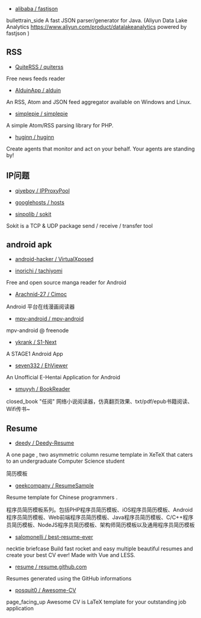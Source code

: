 * [alibaba / fastjson](https://github.com/alibaba/fastjson)

bullettrain_side A fast JSON parser/generator for Java. (Aliyun Data Lake Analytics https://www.aliyun.com/product/datalakeanalytics powered by fastjson )



## RSS

* [QuiteRSS / quiterss](https://github.com/QuiteRSS/quiterss)

Free news feeds reader

* [AlduinApp / alduin](https://github.com/AlduinApp/alduin)

An RSS, Atom and JSON feed aggregator available on Windows and Linux.

* [simplepie / simplepie](https://github.com/simplepie/simplepie)

A simple Atom/RSS parsing library for PHP.

* [huginn / huginn](https://github.com/huginn/huginn)

Create agents that monitor and act on your behalf. Your agents are standing by!


## IP问题

* [qiyeboy / IPProxyPool](https://github.com/qiyeboy/IPProxyPool)

* [googlehosts / hosts](https://github.com/googlehosts/hosts)

* [sinpolib / sokit](https://github.com/sinpolib/sokit)

Sokit is a TCP & UDP package send / receive / transfer tool

## android apk

* [android-hacker / VirtualXposed](https://github.com/android-hacker/VirtualXposed)

* [inorichi / tachiyomi](https://github.com/inorichi/tachiyomi)

Free and open source manga reader for Android

* [Arachnid-27 / Cimoc](https://github.com/Arachnid-27/Cimoc)

Android 平台在线漫画阅读器

* [mpv-android / mpv-android](https://github.com/mpv-android/mpv-android)

mpv-android @ freenode

* [ykrank / S1-Next](https://github.com/ykrank/S1-Next)

A STAGE1 Android App

* [seven332 / EhViewer](https://github.com/seven332/EhViewer)

An Unofficial E-Hentai Application for Android

* [smuyyh / BookReader](https://github.com/smuyyh/BookReader)

closed_book "任阅" 网络小说阅读器，仿真翻页效果、txt/pdf/epub书籍阅读、Wifi传书~




## Resume

* [deedy / Deedy-Resume](https://github.com/deedy/Deedy-Resume)

A one page , two asymmetric column resume template in XeTeX that caters to an undergraduate Computer Science student

简历模板

* [geekcompany / ResumeSample](https://github.com/geekcompany/ResumeSample)

Resume template for Chinese programmers . 

程序员简历模板系列。包括PHP程序员简历模板、iOS程序员简历模板、Android程序员简历模板、Web前端程序员简历模板、Java程序员简历模板、C/C++程序员简历模板、NodeJS程序员简历模板、架构师简历模板以及通用程序员简历模板


* [salomonelli / best-resume-ever](https://github.com/salomonelli/best-resume-ever)

necktie briefcase Build fast rocket and easy multiple beautiful resumes and create your best CV ever! Made with Vue and LESS.
 
* [resume / resume.github.com](https://github.com/resume/resume.github.com)

Resumes generated using the GitHub informations

* [posquit0 / Awesome-CV](https://github.com/posquit0/Awesome-CV)

page_facing_up Awesome CV is LaTeX template for your outstanding job application